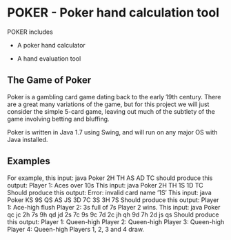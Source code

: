 # POKER - Poker hand calculation tool

POKER includes

- A poker hand calculator 

- A hand evaluation tool 

## The Game of Poker
Poker is a gambling card game dating back to the early 19th century. There are a great 
many variations of the game, but for this project we will just consider the simple 
5-card game, leaving out much of the subtlety of the game involving betting and bluffing.

Poker is written in Java 1.7 using Swing, and will run on any major OS 
with Java installed.

## Examples
For example, this input:
java Poker 2H TH AS AD TC
should produce this output:
Player 1: Aces over 10s
This input:
java Poker 2H TH 1S 1D TC
Should produce this output:
Error: invalid card name ’1S’
This input:
java Poker KS 9S QS AS JS 3D 7C 3S 3H 7S
Should produce this output:
Player 1: Ace-high flush
Player 2: 3s full of 7s
Player 2 wins.
This input:
java Poker qc jc 2h 7s 9h qd jd 2s 7c 9s 9c 7d 2c jh qh 9d 7h 2d js qs
Should produce this output:
Player 1: Queen-high
Player 2: Queen-high
Player 3: Queen-high
Player 4: Queen-high
Players 1, 2, 3 and 4 draw.